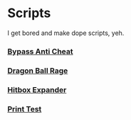 # Scripts

I get bored and make dope scripts, yeh.

### [Bypass Anti Cheat](Bypass%20Anti%20Cheat.lua)
### [Dragon Ball Rage](Dragon%20Ball%20Rage.lua)
### [Hitbox Expander](Hitbox%20Expander.lua)
### [Print Test](Print%20Test.lua)
